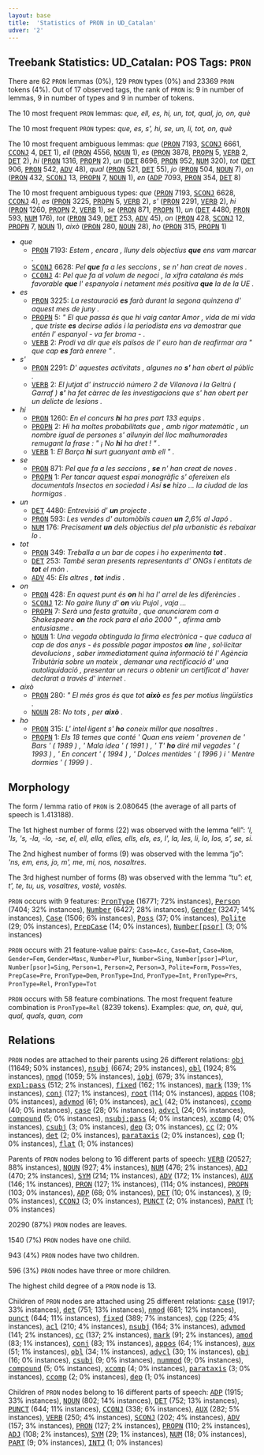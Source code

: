 ```yaml
---
layout: base
title:  'Statistics of PRON in UD_Catalan'
udver: '2'
---
```


## Treebank Statistics: UD_Catalan: POS Tags: `PRON`

There are 62 `PRON` lemmas (0%), 129 `PRON` types (0%) and 23369 `PRON` tokens (4%).
Out of 17 observed tags, the rank of `PRON` is: 9 in number of lemmas, 9 in number of types and 9 in number of tokens.

The 10 most frequent `PRON` lemmas: <em>que, ell, es, hi, un, tot, qual, jo, on, què</em>

The 10 most frequent `PRON` types:  <em>que, es, s', hi, se, un, li, tot, on, què</em>

The 10 most frequent ambiguous lemmas: <em>que</em> (<tt><a href="ca-pos-PRON.html">PRON</a></tt> 7193, <tt><a href="ca-pos-SCONJ.html">SCONJ</a></tt> 6661, <tt><a href="ca-pos-CCONJ.html">CCONJ</a></tt> 4, <tt><a href="ca-pos-DET.html">DET</a></tt> 1), <em>ell</em> (<tt><a href="ca-pos-PRON.html">PRON</a></tt> 4556, <tt><a href="ca-pos-NOUN.html">NOUN</a></tt> 1), <em>es</em> (<tt><a href="ca-pos-PRON.html">PRON</a></tt> 3878, <tt><a href="ca-pos-PROPN.html">PROPN</a></tt> 5, <tt><a href="ca-pos-VERB.html">VERB</a></tt> 2, <tt><a href="ca-pos-DET.html">DET</a></tt> 2), <em>hi</em> (<tt><a href="ca-pos-PRON.html">PRON</a></tt> 1316, <tt><a href="ca-pos-PROPN.html">PROPN</a></tt> 2), <em>un</em> (<tt><a href="ca-pos-DET.html">DET</a></tt> 8696, <tt><a href="ca-pos-PRON.html">PRON</a></tt> 952, <tt><a href="ca-pos-NUM.html">NUM</a></tt> 320), <em>tot</em> (<tt><a href="ca-pos-DET.html">DET</a></tt> 906, <tt><a href="ca-pos-PRON.html">PRON</a></tt> 542, <tt><a href="ca-pos-ADV.html">ADV</a></tt> 48), <em>qual</em> (<tt><a href="ca-pos-PRON.html">PRON</a></tt> 521, <tt><a href="ca-pos-DET.html">DET</a></tt> 55), <em>jo</em> (<tt><a href="ca-pos-PRON.html">PRON</a></tt> 504, <tt><a href="ca-pos-NOUN.html">NOUN</a></tt> 7), <em>on</em> (<tt><a href="ca-pos-PRON.html">PRON</a></tt> 432, <tt><a href="ca-pos-SCONJ.html">SCONJ</a></tt> 13, <tt><a href="ca-pos-PROPN.html">PROPN</a></tt> 7, <tt><a href="ca-pos-NOUN.html">NOUN</a></tt> 1), <em>en</em> (<tt><a href="ca-pos-ADP.html">ADP</a></tt> 7093, <tt><a href="ca-pos-PRON.html">PRON</a></tt> 354, <tt><a href="ca-pos-DET.html">DET</a></tt> 8)

The 10 most frequent ambiguous types:  <em>que</em> (<tt><a href="ca-pos-PRON.html">PRON</a></tt> 7193, <tt><a href="ca-pos-SCONJ.html">SCONJ</a></tt> 6628, <tt><a href="ca-pos-CCONJ.html">CCONJ</a></tt> 4), <em>es</em> (<tt><a href="ca-pos-PRON.html">PRON</a></tt> 3225, <tt><a href="ca-pos-PROPN.html">PROPN</a></tt> 5, <tt><a href="ca-pos-VERB.html">VERB</a></tt> 2), <em>s'</em> (<tt><a href="ca-pos-PRON.html">PRON</a></tt> 2291, <tt><a href="ca-pos-VERB.html">VERB</a></tt> 2), <em>hi</em> (<tt><a href="ca-pos-PRON.html">PRON</a></tt> 1260, <tt><a href="ca-pos-PROPN.html">PROPN</a></tt> 2, <tt><a href="ca-pos-VERB.html">VERB</a></tt> 1), <em>se</em> (<tt><a href="ca-pos-PRON.html">PRON</a></tt> 871, <tt><a href="ca-pos-PROPN.html">PROPN</a></tt> 1), <em>un</em> (<tt><a href="ca-pos-DET.html">DET</a></tt> 4480, <tt><a href="ca-pos-PRON.html">PRON</a></tt> 593, <tt><a href="ca-pos-NUM.html">NUM</a></tt> 176), <em>tot</em> (<tt><a href="ca-pos-PRON.html">PRON</a></tt> 349, <tt><a href="ca-pos-DET.html">DET</a></tt> 253, <tt><a href="ca-pos-ADV.html">ADV</a></tt> 45), <em>on</em> (<tt><a href="ca-pos-PRON.html">PRON</a></tt> 428, <tt><a href="ca-pos-SCONJ.html">SCONJ</a></tt> 12, <tt><a href="ca-pos-PROPN.html">PROPN</a></tt> 7, <tt><a href="ca-pos-NOUN.html">NOUN</a></tt> 1), <em>això</em> (<tt><a href="ca-pos-PRON.html">PRON</a></tt> 280, <tt><a href="ca-pos-NOUN.html">NOUN</a></tt> 28), <em>ho</em> (<tt><a href="ca-pos-PRON.html">PRON</a></tt> 315, <tt><a href="ca-pos-PROPN.html">PROPN</a></tt> 1)


* <em>que</em>
  * <tt><a href="ca-pos-PRON.html">PRON</a></tt> 7193: <em>Estem , encara , lluny dels objectius <b>que</b> ens vam marcar .</em>
  * <tt><a href="ca-pos-SCONJ.html">SCONJ</a></tt> 6628: <em>Pel <b>que</b> fa a les seccions , se n' han creat de noves .</em>
  * <tt><a href="ca-pos-CCONJ.html">CCONJ</a></tt> 4: <em>Pel que fa al volum de negoci , la xifra catalana és més favorable <b>que</b> l' espanyola i netament més positiva <b>que</b> la de la UE .</em>
* <em>es</em>
  * <tt><a href="ca-pos-PRON.html">PRON</a></tt> 3225: <em>La restauració <b>es</b> farà durant la segona quinzena d' aquest mes de juny .</em>
  * <tt><a href="ca-pos-PROPN.html">PROPN</a></tt> 5: <em>" El que passa és que hi vaig cantar Amor , vida de mi vida , que triste <b>es</b> decirse adiós i la periodista ens va demostrar que entén l' espanyol - va fer broma - .</em>
  * <tt><a href="ca-pos-VERB.html">VERB</a></tt> 2: <em>Prodi va dir que els països de l' euro han de reafirmar ara " que cap <b>es</b> farà enrere " .</em>
* <em>s'</em>
  * <tt><a href="ca-pos-PRON.html">PRON</a></tt> 2291: <em>D' aquestes activitats , algunes no <b>s'</b> han obert al públic .</em>
  * <tt><a href="ca-pos-VERB.html">VERB</a></tt> 2: <em>El jutjat d' instrucció número 2 de Vilanova i la Geltrú ( Garraf ) <b>s'</b> ha fet càrrec de les investigacions que s' han obert per un delicte de lesions .</em>
* <em>hi</em>
  * <tt><a href="ca-pos-PRON.html">PRON</a></tt> 1260: <em>En el concurs <b>hi</b> ha pres part 133 equips .</em>
  * <tt><a href="ca-pos-PROPN.html">PROPN</a></tt> 2: <em>Hi ha moltes probabilitats que , amb rigor matemàtic , un nombre igual de persones s' allunyin del lloc malhumorades remugant la frase : " ¡ No <b>hi</b> ha dret ! " .</em>
  * <tt><a href="ca-pos-VERB.html">VERB</a></tt> 1: <em>El Barça <b>hi</b> surt guanyant amb ell " .</em>
* <em>se</em>
  * <tt><a href="ca-pos-PRON.html">PRON</a></tt> 871: <em>Pel que fa a les seccions , <b>se</b> n' han creat de noves .</em>
  * <tt><a href="ca-pos-PROPN.html">PROPN</a></tt> 1: <em>Per tancar aquest espai monogràfic s' ofereixen els documentals Insectos en sociedad i Así <b>se</b> hizo ... la ciudad de las hormigas .</em>
* <em>un</em>
  * <tt><a href="ca-pos-DET.html">DET</a></tt> 4480: <em>Entrevisió d' <b>un</b> projecte .</em>
  * <tt><a href="ca-pos-PRON.html">PRON</a></tt> 593: <em>Les vendes d' automòbils cauen <b>un</b> 2,6% al Japó .</em>
  * <tt><a href="ca-pos-NUM.html">NUM</a></tt> 176: <em>Precisament <b>un</b> dels objectius del pla urbanístic és rebaixar lo .</em>
* <em>tot</em>
  * <tt><a href="ca-pos-PRON.html">PRON</a></tt> 349: <em>Treballa a un bar de copes i ho experimenta <b>tot</b> .</em>
  * <tt><a href="ca-pos-DET.html">DET</a></tt> 253: <em>També seran presents representants d' ONGs i entitats de <b>tot</b> el món .</em>
  * <tt><a href="ca-pos-ADV.html">ADV</a></tt> 45: <em>Els altres , <b>tot</b> indis .</em>
* <em>on</em>
  * <tt><a href="ca-pos-PRON.html">PRON</a></tt> 428: <em>En aquest punt és <b>on</b> hi ha l' arrel de les diferències .</em>
  * <tt><a href="ca-pos-SCONJ.html">SCONJ</a></tt> 12: <em>No gaire lluny d' <b>on</b> viu Pujol , vaja ...</em>
  * <tt><a href="ca-pos-PROPN.html">PROPN</a></tt> 7: <em>Serà una festa gratuïta , que anunciarem com a Shakespeare <b>on</b> the rock para el año 2000 " , afirma amb entusiasme .</em>
  * <tt><a href="ca-pos-NOUN.html">NOUN</a></tt> 1: <em>Una vegada obtinguda la firma electrònica - que caduca al cap de dos anys - és possible pagar impostos <b>on</b> line , sol·licitar devolucions , saber immediatament quina informació té l' Agència Tributària sobre un mateix , demanar una rectificació d' una autoliquidació , presentar un recurs o obtenir un certificat d' haver declarat a través d' internet .</em>
* <em>això</em>
  * <tt><a href="ca-pos-PRON.html">PRON</a></tt> 280: <em>" El més gros és que tot <b>això</b> es fes per motius lingüístics .</em>
  * <tt><a href="ca-pos-NOUN.html">NOUN</a></tt> 28: <em>No tots , per <b>això</b> .</em>
* <em>ho</em>
  * <tt><a href="ca-pos-PRON.html">PRON</a></tt> 315: <em>L' intel·ligent s' <b>ho</b> coneix millor que nosaltres .</em>
  * <tt><a href="ca-pos-PROPN.html">PROPN</a></tt> 1: <em>Els 18 temes que conté ' Quan ens veiem ' provenen de ' Bars ' ( 1989 ) , ' Mala idea ' ( 1991 ) , ' T' <b>ho</b> diré mil vegades ' ( 1993 ) , ' En concert ' ( 1994 ) , ' Dolces mentides ' ( 1996 ) i ' Mentre dormies ' ( 1999 ) .</em>

## Morphology

The form / lemma ratio of `PRON` is 2.080645 (the average of all parts of speech is 1.413188).

The 1st highest number of forms (22) was observed with the lemma “ell”: <em>'l, 'ls, 's, -la, -lo, -se, el, ell, ella, elles, ells, els, es, l', la, les, li, lo, los, s', se, si</em>.

The 2nd highest number of forms (9) was observed with the lemma “jo”: <em>'ns, em, ens, jo, m', me, mi, nos, nosaltres</em>.

The 3rd highest number of forms (8) was observed with the lemma “tu”: <em>et, t', te, tu, us, vosaltres, vostè, vostès</em>.

`PRON` occurs with 9 features: <tt><a href="ca-feat-PronType.html">PronType</a></tt> (16771; 72% instances), <tt><a href="ca-feat-Person.html">Person</a></tt> (7404; 32% instances), <tt><a href="ca-feat-Number.html">Number</a></tt> (6427; 28% instances), <tt><a href="ca-feat-Gender.html">Gender</a></tt> (3247; 14% instances), <tt><a href="ca-feat-Case.html">Case</a></tt> (1506; 6% instances), <tt><a href="ca-feat-Poss.html">Poss</a></tt> (37; 0% instances), <tt><a href="ca-feat-Polite.html">Polite</a></tt> (29; 0% instances), <tt><a href="ca-feat-PrepCase.html">PrepCase</a></tt> (14; 0% instances), <tt><a href="ca-feat-Number-psor.html">Number[psor]</a></tt> (3; 0% instances)

`PRON` occurs with 21 feature-value pairs: `Case=Acc`, `Case=Dat`, `Case=Nom`, `Gender=Fem`, `Gender=Masc`, `Number=Plur`, `Number=Sing`, `Number[psor]=Plur`, `Number[psor]=Sing`, `Person=1`, `Person=2`, `Person=3`, `Polite=Form`, `Poss=Yes`, `PrepCase=Pre`, `PronType=Dem`, `PronType=Ind`, `PronType=Int`, `PronType=Prs`, `PronType=Rel`, `PronType=Tot`

`PRON` occurs with 58 feature combinations.
The most frequent feature combination is `PronType=Rel` (8239 tokens).
Examples: <em>que, on, què, qui, qual, quals, quan, com</em>


## Relations

`PRON` nodes are attached to their parents using 26 different relations: <tt><a href="ca-dep-obj.html">obj</a></tt> (11649; 50% instances), <tt><a href="ca-dep-nsubj.html">nsubj</a></tt> (6674; 29% instances), <tt><a href="ca-dep-obl.html">obl</a></tt> (1924; 8% instances), <tt><a href="ca-dep-nmod.html">nmod</a></tt> (1059; 5% instances), <tt><a href="ca-dep-iobj.html">iobj</a></tt> (679; 3% instances), <tt><a href="ca-dep-expl-pass.html">expl:pass</a></tt> (512; 2% instances), <tt><a href="ca-dep-fixed.html">fixed</a></tt> (162; 1% instances), <tt><a href="ca-dep-mark.html">mark</a></tt> (139; 1% instances), <tt><a href="ca-dep-conj.html">conj</a></tt> (127; 1% instances), <tt><a href="ca-dep-root.html">root</a></tt> (114; 0% instances), <tt><a href="ca-dep-appos.html">appos</a></tt> (108; 0% instances), <tt><a href="ca-dep-advmod.html">advmod</a></tt> (61; 0% instances), <tt><a href="ca-dep-acl.html">acl</a></tt> (42; 0% instances), <tt><a href="ca-dep-ccomp.html">ccomp</a></tt> (40; 0% instances), <tt><a href="ca-dep-case.html">case</a></tt> (28; 0% instances), <tt><a href="ca-dep-advcl.html">advcl</a></tt> (24; 0% instances), <tt><a href="ca-dep-compound.html">compound</a></tt> (5; 0% instances), <tt><a href="ca-dep-nsubj-pass.html">nsubj:pass</a></tt> (4; 0% instances), <tt><a href="ca-dep-xcomp.html">xcomp</a></tt> (4; 0% instances), <tt><a href="ca-dep-csubj.html">csubj</a></tt> (3; 0% instances), <tt><a href="ca-dep-dep.html">dep</a></tt> (3; 0% instances), <tt><a href="ca-dep-cc.html">cc</a></tt> (2; 0% instances), <tt><a href="ca-dep-det.html">det</a></tt> (2; 0% instances), <tt><a href="ca-dep-parataxis.html">parataxis</a></tt> (2; 0% instances), <tt><a href="ca-dep-cop.html">cop</a></tt> (1; 0% instances), <tt><a href="ca-dep-flat.html">flat</a></tt> (1; 0% instances)

Parents of `PRON` nodes belong to 16 different parts of speech: <tt><a href="ca-pos-VERB.html">VERB</a></tt> (20527; 88% instances), <tt><a href="ca-pos-NOUN.html">NOUN</a></tt> (927; 4% instances), <tt><a href="ca-pos-NUM.html">NUM</a></tt> (476; 2% instances), <tt><a href="ca-pos-ADJ.html">ADJ</a></tt> (470; 2% instances), <tt><a href="ca-pos-SYM.html">SYM</a></tt> (214; 1% instances), <tt><a href="ca-pos-ADV.html">ADV</a></tt> (172; 1% instances), <tt><a href="ca-pos-AUX.html">AUX</a></tt> (146; 1% instances), <tt><a href="ca-pos-PRON.html">PRON</a></tt> (127; 1% instances),  (114; 0% instances), <tt><a href="ca-pos-PROPN.html">PROPN</a></tt> (103; 0% instances), <tt><a href="ca-pos-ADP.html">ADP</a></tt> (68; 0% instances), <tt><a href="ca-pos-DET.html">DET</a></tt> (10; 0% instances), <tt><a href="ca-pos-X.html">X</a></tt> (9; 0% instances), <tt><a href="ca-pos-CCONJ.html">CCONJ</a></tt> (3; 0% instances), <tt><a href="ca-pos-PUNCT.html">PUNCT</a></tt> (2; 0% instances), <tt><a href="ca-pos-PART.html">PART</a></tt> (1; 0% instances)

20290 (87%) `PRON` nodes are leaves.

1540 (7%) `PRON` nodes have one child.

943 (4%) `PRON` nodes have two children.

596 (3%) `PRON` nodes have three or more children.

The highest child degree of a `PRON` node is 13.

Children of `PRON` nodes are attached using 25 different relations: <tt><a href="ca-dep-case.html">case</a></tt> (1917; 33% instances), <tt><a href="ca-dep-det.html">det</a></tt> (751; 13% instances), <tt><a href="ca-dep-nmod.html">nmod</a></tt> (681; 12% instances), <tt><a href="ca-dep-punct.html">punct</a></tt> (644; 11% instances), <tt><a href="ca-dep-fixed.html">fixed</a></tt> (389; 7% instances), <tt><a href="ca-dep-cop.html">cop</a></tt> (225; 4% instances), <tt><a href="ca-dep-acl.html">acl</a></tt> (210; 4% instances), <tt><a href="ca-dep-nsubj.html">nsubj</a></tt> (164; 3% instances), <tt><a href="ca-dep-advmod.html">advmod</a></tt> (141; 2% instances), <tt><a href="ca-dep-cc.html">cc</a></tt> (137; 2% instances), <tt><a href="ca-dep-mark.html">mark</a></tt> (91; 2% instances), <tt><a href="ca-dep-amod.html">amod</a></tt> (83; 1% instances), <tt><a href="ca-dep-conj.html">conj</a></tt> (83; 1% instances), <tt><a href="ca-dep-appos.html">appos</a></tt> (64; 1% instances), <tt><a href="ca-dep-aux.html">aux</a></tt> (51; 1% instances), <tt><a href="ca-dep-obl.html">obl</a></tt> (34; 1% instances), <tt><a href="ca-dep-advcl.html">advcl</a></tt> (30; 1% instances), <tt><a href="ca-dep-obj.html">obj</a></tt> (16; 0% instances), <tt><a href="ca-dep-csubj.html">csubj</a></tt> (9; 0% instances), <tt><a href="ca-dep-nummod.html">nummod</a></tt> (9; 0% instances), <tt><a href="ca-dep-compound.html">compound</a></tt> (5; 0% instances), <tt><a href="ca-dep-xcomp.html">xcomp</a></tt> (4; 0% instances), <tt><a href="ca-dep-parataxis.html">parataxis</a></tt> (3; 0% instances), <tt><a href="ca-dep-ccomp.html">ccomp</a></tt> (2; 0% instances), <tt><a href="ca-dep-dep.html">dep</a></tt> (1; 0% instances)

Children of `PRON` nodes belong to 16 different parts of speech: <tt><a href="ca-pos-ADP.html">ADP</a></tt> (1915; 33% instances), <tt><a href="ca-pos-NOUN.html">NOUN</a></tt> (802; 14% instances), <tt><a href="ca-pos-DET.html">DET</a></tt> (752; 13% instances), <tt><a href="ca-pos-PUNCT.html">PUNCT</a></tt> (644; 11% instances), <tt><a href="ca-pos-CCONJ.html">CCONJ</a></tt> (338; 6% instances), <tt><a href="ca-pos-AUX.html">AUX</a></tt> (282; 5% instances), <tt><a href="ca-pos-VERB.html">VERB</a></tt> (250; 4% instances), <tt><a href="ca-pos-SCONJ.html">SCONJ</a></tt> (202; 4% instances), <tt><a href="ca-pos-ADV.html">ADV</a></tt> (157; 3% instances), <tt><a href="ca-pos-PRON.html">PRON</a></tt> (127; 2% instances), <tt><a href="ca-pos-PROPN.html">PROPN</a></tt> (110; 2% instances), <tt><a href="ca-pos-ADJ.html">ADJ</a></tt> (108; 2% instances), <tt><a href="ca-pos-SYM.html">SYM</a></tt> (29; 1% instances), <tt><a href="ca-pos-NUM.html">NUM</a></tt> (18; 0% instances), <tt><a href="ca-pos-PART.html">PART</a></tt> (9; 0% instances), <tt><a href="ca-pos-INTJ.html">INTJ</a></tt> (1; 0% instances)

